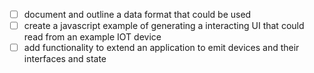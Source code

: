- [ ] document and outline a data format that could be used
- [ ] create a javascript example of generating a interacting UI that could read from an example IOT device
- [ ] add functionality to extend an application to emit devices and their interfaces and state
